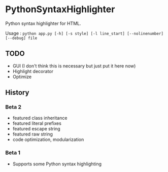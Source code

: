 # PythonSyntaxHighlighter
Python syntax highlighter for HTML.

Usage : `python app.py [-h] [-s style] [-l line_start] [--nolinenumber] [--debug] file`

## TODO
* GUI (I don't think this is necessary but just put it here now)
* Highlight decorator
* Optimize

## History
### Beta 2
* featured class inheritance
* featured literal prefixes
* featured escape string
* featured raw string
* code optimization, modularization

### Beta 1
* Supports some Python syntax highlighting